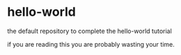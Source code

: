 # hello-world
the default repository to complete the hello-world tutorial

if you are reading this you are probably wasting your time.
